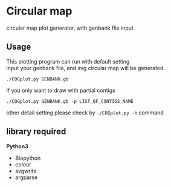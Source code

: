 # Circular map
circular map plot generator, with genbank file input  
## Usage  
This plotting program can run with default setting  
input your genbank file, and svg circular map will be generated.   
```
./COGplot.py GENBANK.gb  
```
If you only want to draw with partial contigs 
```
./COGplot.py GENBANK.gb -p LIST_OF_CONTIGS_NAME  
```
other detail setting please check by `./COGplot.py -h` command  
## library required  
**Python3**  
* Biopython   
* colour  
* svgwrite  
* argparse  


